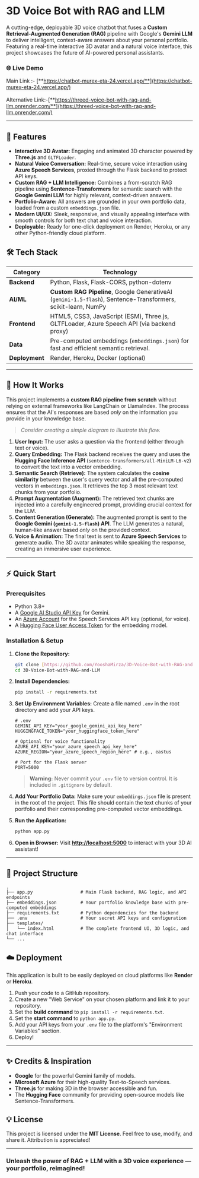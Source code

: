 # 3D Voice Bot with RAG and LLM

A cutting-edge, deployable 3D voice chatbot that fuses a **Custom Retrieval-Augmented Generation (RAG)** pipeline with Google's **Gemini LLM** to deliver intelligent, context-aware answers about your personal portfolio. Featuring a real-time interactive 3D avatar and a natural voice interface, this project showcases the future of AI-powered personal assistants.


### 🌐 Live Demo
Main Link :- [**https://chatbot-murex-eta-24.vercel.app/**](https://chatbot-murex-eta-24.vercel.app/)       <br><br>
Alternative Link:-[**https://threed-voice-bot-with-rag-and-llm.onrender.com/**](https://threed-voice-bot-with-rag-and-llm.onrender.com/)

---

## 🚀 Features

-   **Interactive 3D Avatar:** Engaging and animated 3D character powered by **Three.js** and `GLTFLoader`.
-   **Natural Voice Conversation:** Real-time, secure voice interaction using **Azure Speech Services**, proxied through the Flask backend to protect API keys.
-   **Custom RAG + LLM Intelligence:** Combines a from-scratch RAG pipeline using **Sentence-Transformers** for semantic search with the **Google Gemini LLM** for highly relevant, context-driven answers.
-   **Portfolio-Aware:** All answers are grounded in your own portfolio data, loaded from a custom `embeddings.json` file.
-   **Modern UI/UX:** Sleek, responsive, and visually appealing interface with smooth controls for both text chat and voice interaction.
-   **Deployable:** Ready for one-click deployment on Render, Heroku, or any other Python-friendly cloud platform.

## 🛠️ Tech Stack

| Category         | Technology                                                                                                  |
| ---------------- | ----------------------------------------------------------------------------------------------------------- |
| **Backend** | Python, Flask, Flask-CORS, python-dotenv                                                                    |
| **AI/ML** | **Custom RAG Pipeline**, Google GenerativeAI (`gemini-1.5-flash`), Sentence-Transformers, scikit-learn, NumPy |
| **Frontend** | HTML5, CSS3, JavaScript (ESM), Three.js, GLTFLoader, Azure Speech API (via backend proxy)                     |
| **Data** | Pre-computed embeddings (`embeddings.json`) for fast and efficient semantic retrieval.                      |
| **Deployment** | Render, Heroku, Docker (optional)                                                                           |

---

## 🧠 How It Works

This project implements a **custom RAG pipeline from scratch** without relying on external frameworks like LangChain or LlamaIndex. The process ensures that the AI's responses are based *only* on the information you provide in your knowledge base.

> *Consider creating a simple diagram to illustrate this flow.*

1. **User Input:** The user asks a question via the frontend (either through text or voice).
2. **Query Embedding:** The Flask backend receives the query and uses the **Hugging Face Inference API** (`sentence-transformers/all-MiniLM-L6-v2`) to convert the text into a vector embedding.
3. **Semantic Search (Retrieve):** The system calculates the **cosine similarity** between the user's query vector and all the pre-computed vectors in `embeddings.json`. It retrieves the top 3 most relevant text chunks from your portfolio.
4. **Prompt Augmentation (Augment):** The retrieved text chunks are injected into a carefully engineered prompt, providing crucial context for the LLM.
5. **Content Generation (Generate):** The augmented prompt is sent to the **Google Gemini (`gemini-1.5-flash`) API**. The LLM generates a natural, human-like answer based *only* on the provided context.
6. **Voice & Animation:** The final text is sent to **Azure Speech Services** to generate audio. The 3D avatar animates while speaking the response, creating an immersive user experience.

---

## ⚡ Quick Start

### Prerequisites
- Python 3.8+
- A [Google AI Studio API Key](https://aistudio.google.com/app/apikey) for Gemini.
- An [Azure Account](https://azure.microsoft.com/) for the Speech Services API key (optional, for voice).
- A [Hugging Face User Access Token](https://huggingface.co/settings/tokens) for the embedding model.

### Installation & Setup

1.  **Clone the Repository:**
    ```bash
    git clone [https://github.com/YooshaMirza/3D-Voice-Bot-with-RAG-and-LLM.git](https://github.com/YooshaMirza/3D-Voice-Bot-with-RAG-and-LLM.git)
    cd 3D-Voice-Bot-with-RAG-and-LLM
    ```

2.  **Install Dependencies:**
    ```bash
    pip install -r requirements.txt
    ```

3.  **Set Up Environment Variables:**
    Create a file named `.env` in the root directory and add your API keys.

    ```env
    # .env
    GEMINI_API_KEY="your_google_gemini_api_key_here"
    HUGGINGFACE_TOKEN="your_huggingface_token_here"

    # Optional for voice functionality
    AZURE_API_KEY="your_azure_speech_api_key_here"
    AZURE_REGION="your_azure_speech_region_here" # e.g., eastus

    # Port for the Flask server
    PORT=5000
    ```
    > **Warning:** Never commit your `.env` file to version control. It is included in `.gitignore` by default.

4.  **Add Your Portfolio Data:**
    Make sure your `embeddings.json` file is present in the root of the project. This file should contain the text chunks of your portfolio and their corresponding pre-computed vector embeddings.

5.  **Run the Application:**
    ```bash
    python app.py
    ```

6.  **Open in Browser:**
    Visit **[http://localhost:5000](http://localhost:5000)** to interact with your 3D AI assistant!

---

## 📁 Project Structure

```
.
├── app.py                  # Main Flask backend, RAG logic, and API endpoints
├── embeddings.json         # Your portfolio knowledge base with pre-computed embeddings
├── requirements.txt        # Python dependencies for the backend
├── .env                    # Your secret API keys and configuration
├── templates/
│   └── index.html          # The complete frontend UI, 3D logic, and chat interface
└── ...
```

## ☁️ Deployment

This application is built to be easily deployed on cloud platforms like **Render** or **Heroku**.

1. Push your code to a GitHub repository.
2. Create a new "Web Service" on your chosen platform and link it to your repository.
3. Set the **build command** to `pip install -r requirements.txt`.
4. Set the **start command** to `python app.py`.
5. Add your API keys from your `.env` file to the platform's "Environment Variables" section.
6. Deploy!

---

## ✨ Credits & Inspiration

-   **Google** for the powerful Gemini family of models.
-   **Microsoft Azure** for their high-quality Text-to-Speech services.
-   **Three.js** for making 3D in the browser accessible and fun.
-   The **Hugging Face** community for providing open-source models like Sentence-Transformers.

## 💡 License

This project is licensed under the **MIT License**. Feel free to use, modify, and share it. Attribution is appreciated!

---

### Unleash the power of RAG + LLM with a 3D voice experience — your portfolio, reimagined!

